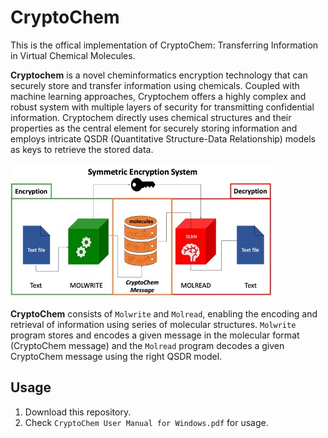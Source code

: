 # CryptoChem

This is the offical implementation of CryptoChem: Transferring Information in Virtual Chemical Molecules.

**Cryptochem** is a novel cheminformatics encryption technology that can securely store and transfer information using chemicals. Coupled with machine learning approaches, Cryptochem offers a highly complex and robust system with multiple layers of security for transmitting confidential information. Cryptochem directly uses chemical structures and their properties as the central element for securely storing information and employs intricate QSDR (Quantitative Structure-Data Relationship) models as keys to retrieve the stored data. 

![CryptoChem Overview](TOC.jpg)

**CryptoChem** consists of `Molwrite` and `Molread`, enabling the encoding and retrieval of information using series of molecular structures. `Molwrite` program stores and encodes a given message in the molecular format (CryptoChem message) and the `Molread` program decodes a given CryptoChem message using the right QSDR model. 

## Usage
1. Download this repository.
2. Check `CryptoChem User Manual for Windows.pdf` for usage.
